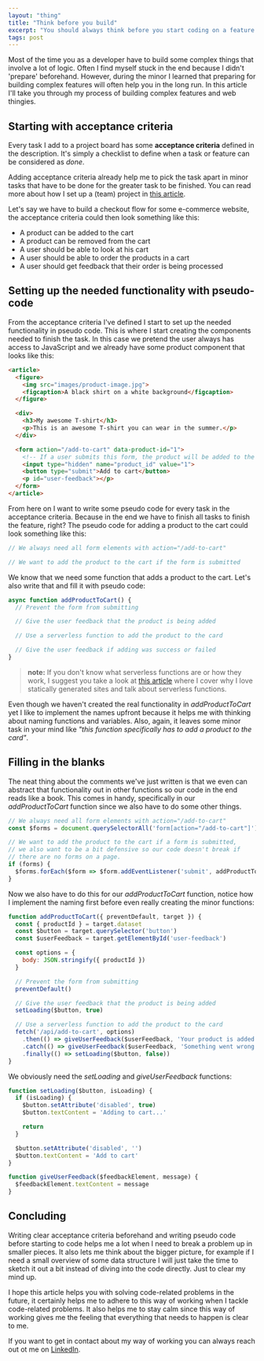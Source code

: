 ```yaml
---
layout: "thing"
title: "Think before you build"
excerpt: "You should always think before you start coding on a feature. It will help you on the long run."
tags: post
---
```


Most of the time you as a developer have to build some complex things that involve a lot of logic. Often I find myself stuck in the end because I didn't 'prepare' beforehand. However, during the minor I learned that preparing for building complex features will often help you in the long run. In this article I'll take you through my process of building complex features and web thingies.

## Starting with acceptance criteria
Every task I add to a project board has some **acceptance criteria** defined in the description. It's simply a checklist to define when a task or feature can be considered as _done_.

Adding acceptance criteria already help me to pick the task apart in minor tasks that have to be done for the greater task to be finished. You can read more about how I set up a (team) project in [this article](/things/using-github-as-a-scrum-team/).

Let's say we have to build a checkout flow for some e-commerce website, the acceptance criteria could then look something like this:
- A product can be added to the cart
- A product can be removed from the cart
- A user should be able to look at his cart
- A user should be able to order the products in a cart
- A user should get feedback that their order is being processed

## Setting up the needed functionality with pseudo-code
From the acceptance criteria I've defined I start to set up the needed functionality in pseudo code. This is where I start creating the components needed to finish the task. In this case we pretend the user always has access to JavaScript and we already have some product component that looks like this:

```html
<article>
  <figure>
    <img src="images/product-image.jpg">
    <figcaption>A black shirt on a white background</figcaption>
  </figure>

  <div>
    <h3>My awesome T-shirt</h3>
    <p>This is an awesome T-shirt you can wear in the summer.</p>
  </div>

  <form action="/add-to-cart" data-product-id="1">
    <!-- If a user submits this form, the product will be added to the cart -->
    <input type="hidden" name="product_id" value="1">
    <button type="submit">Add to cart</button>
    <p id="user-feedback"></p>
  </form>
</article>
```

From here on I want to write some pseudo code for every task in the acceptance criteria. Because in the end we have to finish all tasks to finish the feature, right? The pseudo code for adding a product to the cart could look something like this:

```js
// We always need all form elements with action="/add-to-cart"

// We want to add the product to the cart if the form is submitted
```

We know that we need some function that adds a product to the cart. Let's also write that and fill it with pseudo code:

```js
async function addProductToCart() {
  // Prevent the form from submitting

  // Give the user feedback that the product is being added

  // Use a serverless function to add the product to the card

  // Give the user feedback if adding was success or failed
}
```

> **note:** If you don't know what serverless functions are or how they work, I suggest you take a look at [this article](/things/why-i-love-statically-generated-sites) where I cover why I love statically generated sites and talk about serverless functions.

Even though we haven't created the real functionality in _addProductToCart_ yet I like to implement the names upfront because it helps me with thinking about naming functions and variables. Also, again, it leaves some minor task in your mind like _"this function specifically has to add a product to the card"_.


## Filling in the blanks
The neat thing about the comments we've just written is that we even can abstract that functionality out in other functions so our code in the end reads like a book. This comes in handy, specifically in our _addProductToCart_ function since we also have to do some other things.

```js
// We always need all form elements with action="/add-to-cart"
const $forms = document.querySelectorAll('form[action="/add-to-cart"]')

// We want to add the product to the cart if a form is submitted,
// we also want to be a bit defensive so our code doesn't break if
// there are no forms on a page.
if (forms) {
  $forms.forEach($form => $form.addEventListener('submit', addProductToCart))
}
```

Now we also have to do this for our _addProductToCart_ function, notice how I implement the naming first before even really creating the minor functions:

```js
function addProductToCart({ preventDefault, target }) {
  const { productId } = target.dataset
  const $button = target.querySelector('button')
  const $userFeedback = target.getElementById('user-feedback')

  const options = {
    body: JSON.stringify({ productId })
  }

  // Prevent the form from submitting
  preventDefault()

  // Give the user feedback that the product is being added
  setLoading($button, true)

  // Use a serverless function to add the product to the card
  fetch('/api/add-to-cart', options)
    .then(() => giveUserFeedback($userFeedback, 'Your product is added to the cart'))
    .catch(() => giveUserFeedback($userFeedback, 'Something went wrong'))
    .finally(() => setLoading($button, false))
}
```

We obviously need the _setLoading_ and _giveUserFeedback_ functions:

```js
function setLoading($button, isLoading) {
  if (isLoading) {
    $button.setAttribute('disabled', true)
    $button.textContent = 'Adding to cart...'

    return
  }

  $button.setAttribute('disabled', '')
  $button.textContent = 'Add to cart'
}

function giveUserFeedback($feedbackElement, message) {
  $feedbackElement.textContent = message
}
```

## Concluding
Writing clear acceptance criteria beforehand and writing pseudo code before starting to code helps me a lot when I need to break a problem up in smaller pieces. It also lets me think about the bigger picture, for example if I need a small overview of some data structure I will just take the time to sketch it out a bit instead of diving into the code directly. Just to clear my mind up.

I hope this article helps you with solving code-related problems in the future, it certainly helps me to adhere to this way of working when I tackle code-related problems. It also helps me to stay calm since this way of working gives me the feeling that everything that needs to happen is clear to me.

If you want to get in contact about my way of working you can always reach out ot me on [LinkedIn](https://www.linkedin.com/in/kris-kuiper-0b6897a2/).
